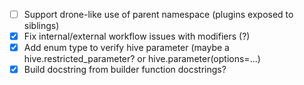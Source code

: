 - [ ] Support drone-like use of parent namespace (plugins exposed to siblings)
- [x] Fix internal/external workflow issues with modifiers (?)
- [x] Add enum type to verify hive parameter (maybe a hive.restricted_parameter? or hive.parameter(options=...)
- [x] Build docstring from builder function docstrings?